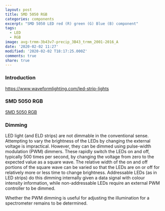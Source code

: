 ```yaml
---
layout: post
title: SMD 5050 RGB
categories: components
excerpt: "SMD 5050 LED red (R) green (G) Blue (B) component"
tags:
  - LED
  - RGB
image: avg-trmm-3b43v7-precip_3B43_trmm_2001-2016_A
date: '2020-02-02 11:27'
modified: '2020-02-02 T18:17:25.000Z'
comments: true
share: true
---
```

<script src="https://karttur.github.io/common/assets/js/karttur/togglediv.js"></script>

### Introduction


https://www.waveformlighting.com/led-strip-lights

### SMD 5050 RGB

[SMD 5050 RGB](https://www.tweaking4all.com/wp-content/uploads/2014/01/5050LED.pdf)

### Dimming

LED light (and ELD strips) are not dimmable in the conventional sense. Attempting to vary the brightness of the LEDs by changing the external voltage is impractical. However, they can be dimmed using pulse-width modulation (PWM) dimmers. These rapidly switch the LEDs on and off, typically 500 times per second, by changing the voltage from zero to the expected value as a square wave. The relative width of the on and off portions of the square wave can be varied so that the LEDs are on or off for relatively more or less time to change brightness. Addressable LEDs (as in LED strips) do this dimming internally given a data signal with colour intensity information, while non-addressable LEDs require an external PWM controller to be dimmed.

Whether the PWM dimming is useful for adjusting the illumination for a spectrometer remains to be determined.
